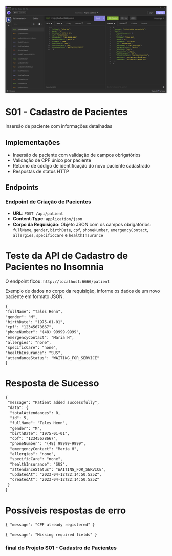 ![S01 - Cadastro de Pacientes](./img/s01-cadastro_de_pacientes.jpg)

# S01 - Cadastro de Pacientes

Insersão de paciente com informações detalhadas

## Implementações

- Insersão de paciente com validação de campos obrigatórios
- Validação de CPF único por paciente
- Retorno de código de identificação do novo paciente cadastrado
- Respostas de status HTTP

## Endpoints

### Endpoint de Criação de Pacientes

- **URL**: `POST /api/patient`
- **Content-Type**: `application/json`
- **Corpo da Requisição**: Objeto JSON com os campos obrigatórios: `fullName`, `gender`, `birthDate`, `cpf`, `phoneNumber`, `emergencyContact`, `allergies`, `specificCare` e `healthInsurance`

# Teste da API de Cadastro de Pacientes no Insomnia

O endpoint ficou: `http://localhost:6666/patient`

Exemplo de dados no corpo da requisição, informe os dados de um novo paciente em formato JSON.

````
{
"fullName": "Tales Henn",
"gender": "M",
"birthDate": "1975-01-01",
"cpf": "12345678667",
"phoneNumber": "(48) 99999-9999",
"emergencyContact": "Maria H",
"allergies": "none",
"specificCare": "none",
"healthInsurance": "SUS",
"attendanceStatus": "WAITING_FOR_SERVICE"
}
````

# Resposta de Sucesso

```
{
 "message": "Patient added successfully",
 "data": {
  "totalAttendances": 0,
  "id": 5,
  "fullName": "Tales Henn",
  "gender": "M",
  "birthDate": "1975-01-01",
  "cpf": "12345678667",
  "phoneNumber": "(48) 99999-9999",
  "emergencyContact": "Maria H",
  "allergies": "none",
  "specificCare": "none",
  "healthInsurance": "SUS",
  "attendanceStatus": "WAITING_FOR_SERVICE",
  "updatedAt": "2023-04-12T22:14:50.525Z",
  "createdAt": "2023-04-12T22:14:50.525Z"
 }
}
```

# Possíveis respostas de erro

```
{ "message": "CPF already registered" }

{ "message": "Missing required fields" }
```

### final do Projeto S01 - Cadastro de Pacientes

